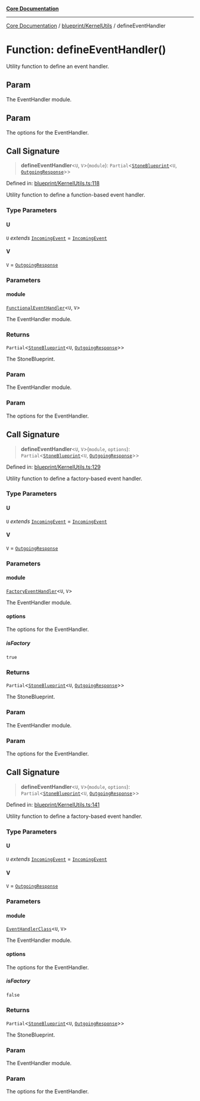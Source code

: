 [**Core Documentation**](../../../README.md)

***

[Core Documentation](../../../README.md) / [blueprint/KernelUtils](../README.md) / defineEventHandler

# Function: defineEventHandler()

Utility function to define an event handler.

## Param

The EventHandler module.

## Param

The options for the EventHandler.

## Call Signature

> **defineEventHandler**\<`U`, `V`\>(`module`): `Partial`\<[`StoneBlueprint`](../../../options/StoneBlueprint/interfaces/StoneBlueprint.md)\<`U`, [`OutgoingResponse`](../../../events/OutgoingResponse/classes/OutgoingResponse.md)\>\>

Defined in: [blueprint/KernelUtils.ts:118](https://github.com/stonemjs/core/blob/b1f29857c7f1e529739f22d486494bed3b22d2c6/src/blueprint/KernelUtils.ts#L118)

Utility function to define a function-based event handler.

### Type Parameters

#### U

`U` *extends* [`IncomingEvent`](../../../events/IncomingEvent/classes/IncomingEvent.md) = [`IncomingEvent`](../../../events/IncomingEvent/classes/IncomingEvent.md)

#### V

`V` = [`OutgoingResponse`](../../../events/OutgoingResponse/classes/OutgoingResponse.md)

### Parameters

#### module

[`FunctionalEventHandler`](../../../declarations/type-aliases/FunctionalEventHandler.md)\<`U`, `V`\>

The EventHandler module.

### Returns

`Partial`\<[`StoneBlueprint`](../../../options/StoneBlueprint/interfaces/StoneBlueprint.md)\<`U`, [`OutgoingResponse`](../../../events/OutgoingResponse/classes/OutgoingResponse.md)\>\>

The StoneBlueprint.

### Param

The EventHandler module.

### Param

The options for the EventHandler.

## Call Signature

> **defineEventHandler**\<`U`, `V`\>(`module`, `options`): `Partial`\<[`StoneBlueprint`](../../../options/StoneBlueprint/interfaces/StoneBlueprint.md)\<`U`, [`OutgoingResponse`](../../../events/OutgoingResponse/classes/OutgoingResponse.md)\>\>

Defined in: [blueprint/KernelUtils.ts:129](https://github.com/stonemjs/core/blob/b1f29857c7f1e529739f22d486494bed3b22d2c6/src/blueprint/KernelUtils.ts#L129)

Utility function to define a factory-based event handler.

### Type Parameters

#### U

`U` *extends* [`IncomingEvent`](../../../events/IncomingEvent/classes/IncomingEvent.md) = [`IncomingEvent`](../../../events/IncomingEvent/classes/IncomingEvent.md)

#### V

`V` = [`OutgoingResponse`](../../../events/OutgoingResponse/classes/OutgoingResponse.md)

### Parameters

#### module

[`FactoryEventHandler`](../../../declarations/type-aliases/FactoryEventHandler.md)\<`U`, `V`\>

The EventHandler module.

#### options

The options for the EventHandler.

##### isFactory

`true`

### Returns

`Partial`\<[`StoneBlueprint`](../../../options/StoneBlueprint/interfaces/StoneBlueprint.md)\<`U`, [`OutgoingResponse`](../../../events/OutgoingResponse/classes/OutgoingResponse.md)\>\>

The StoneBlueprint.

### Param

The EventHandler module.

### Param

The options for the EventHandler.

## Call Signature

> **defineEventHandler**\<`U`, `V`\>(`module`, `options`): `Partial`\<[`StoneBlueprint`](../../../options/StoneBlueprint/interfaces/StoneBlueprint.md)\<`U`, [`OutgoingResponse`](../../../events/OutgoingResponse/classes/OutgoingResponse.md)\>\>

Defined in: [blueprint/KernelUtils.ts:141](https://github.com/stonemjs/core/blob/b1f29857c7f1e529739f22d486494bed3b22d2c6/src/blueprint/KernelUtils.ts#L141)

Utility function to define a factory-based event handler.

### Type Parameters

#### U

`U` *extends* [`IncomingEvent`](../../../events/IncomingEvent/classes/IncomingEvent.md) = [`IncomingEvent`](../../../events/IncomingEvent/classes/IncomingEvent.md)

#### V

`V` = [`OutgoingResponse`](../../../events/OutgoingResponse/classes/OutgoingResponse.md)

### Parameters

#### module

[`EventHandlerClass`](../../../declarations/type-aliases/EventHandlerClass.md)\<`U`, `V`\>

The EventHandler module.

#### options

The options for the EventHandler.

##### isFactory

`false`

### Returns

`Partial`\<[`StoneBlueprint`](../../../options/StoneBlueprint/interfaces/StoneBlueprint.md)\<`U`, [`OutgoingResponse`](../../../events/OutgoingResponse/classes/OutgoingResponse.md)\>\>

The StoneBlueprint.

### Param

The EventHandler module.

### Param

The options for the EventHandler.

